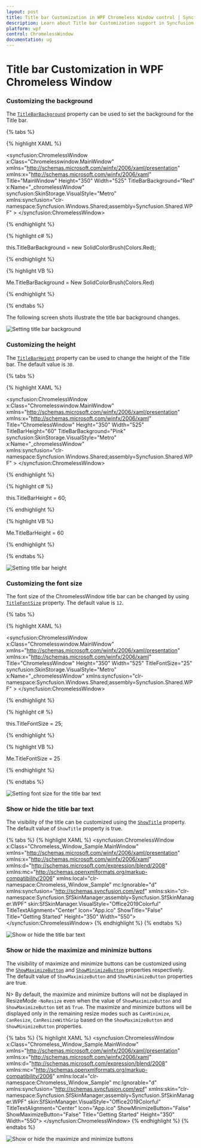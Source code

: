 ```yaml
---
layout: post
title: Title bar Customization in WPF Chromeless Window control | Syncfusion
description: Learn about Title bar Customization support in Syncfusion WPF Chromeless Window control, its elements and more details.
platform: wpf
control: ChromelessWindow
documentation: ug
---
```

# Title bar Customization in WPF Chromeless Window

 ### Customizing the background
 
 The [`TitleBarBackground`](https://help.syncfusion.com/cr/wpf/Syncfusion.Windows.Shared.ChromelessWindow.html#Syncfusion_Windows_Shared_ChromelessWindow_TitleBarBackground) property can be used to set the background for the Title bar.
 
 {% tabs %}
 
 {% highlight XAML %}
 
 <syncfusion:ChromelessWindow x:Class="Chromelesswindow.MainWindow"
  xmlns="http://schemas.microsoft.com/winfx/2006/xaml/presentation"
  xmlns:x="http://schemas.microsoft.com/winfx/2006/xaml"
  Title="MainWindow" Height="350" Width="525"  TitleBarBackground="Red"   x:Name="_chromelessWindow"  
  syncfusion:SkinStorage.VisualStyle="Metro"  
  xmlns:syncfusion="clr-namespace:Syncfusion.Windows.Shared;assembly=Syncfusion.Shared.WPF" >
  <Grid>
  </Grid>
 </syncfusion:ChromelessWindow>
 
 {% endhighlight %}
 
 {% highlight c# %}
 
 this.TitleBarBackground = new SolidColorBrush(Colors.Red);
 
 {% endhighlight %}
 
 {% highlight VB %}
 
 Me.TitleBarBackground = New SolidColorBrush(Colors.Red)
 
 {% endhighlight %}
 
 {% endtabs %}
 
 The following screen shots illustrate the title bar background changes.
 
 ![Setting title bar background](TitleBarBackground_images/TitleBarBackground_img1.jpeg)
 
 ### Customizing the height
 
 The [`TitleBarHeight`](https://help.syncfusion.com/cr/wpf/Syncfusion.Windows.Shared.ChromelessWindow.html#Syncfusion_Windows_Shared_ChromelessWindow_TitleBarHeight) property can be used to change the height of the Title bar. The default value is `30`. 
  
 {% tabs %}
 
 {% highlight XAML %}
 
 <syncfusion:ChromelessWindow x:Class="Chromelesswindow.MainWindow"
  xmlns="http://schemas.microsoft.com/winfx/2006/xaml/presentation"
  xmlns:x="http://schemas.microsoft.com/winfx/2006/xaml"
  Title="ChromelessWindow" Height="350" Width="525" TitleBarHeight="60" TitleBarBackground="Pink" 
  syncfusion:SkinStorage.VisualStyle="Metro"  x:Name="_chromelessWindow"  
  xmlns:syncfusion="clr-namespace:Syncfusion.Windows.Shared;assembly=Syncfusion.Shared.WPF" >
  <Grid>
  </Grid>
 </syncfusion:ChromelessWindow>
 
 {% endhighlight %}
 
 {% highlight c# %}
 
 this.TitleBarHeight = 60;
 
 {% endhighlight %}
 
 {% highlight VB %}
 
   Me.TitleBarHeight = 60
   
 {% endhighlight %}
 
 {% endtabs %}
 
 ![Setting title bar height](TitleBarHeight-Support_images/TitleBarHeight-Support_img1.jpeg)

 ### Customizing  the font size

 The font size of the ChromelessWindow title bar can be changed by using [`TitleFontSize`](https://help.syncfusion.com/cr/wpf/Syncfusion.Windows.Shared.ChromelessWindow.html#Syncfusion_Windows_Shared_ChromelessWindow_TitleFontSize) property. The default value is `12`.

 {% tabs %}

 {% highlight XAML %}

 <syncfusion:ChromelessWindow x:Class="Chromelesswindow.MainWindow"
  xmlns="http://schemas.microsoft.com/winfx/2006/xaml/presentation"
  xmlns:x="http://schemas.microsoft.com/winfx/2006/xaml"
  Title="ChromelessWindow" Height="350" Width="525" TitleFontSize="25" syncfusion:SkinStorage.VisualStyle="Metro"     
  x:Name="_chromelessWindow" xmlns:syncfusion="clr-namespace:Syncfusion.Windows.Shared;assembly=Syncfusion.Shared.WPF" >
  <Grid>
  </Grid>
 </syncfusion:ChromelessWindow>

 {% endhighlight %}
 
 {% highlight c# %}
 
 this.TitleFontSize = 25;
 
 {% endhighlight %}
 
 {% highlight VB %}
 
 Me.TitleFontSize = 25
 
 {% endhighlight %}
 
 {% endtabs %}
 
 ![Setting font size for the title bar text](ChromelessWindow-TitleFontSize-Support_images/ChromelessWindow-TitleFontSize-Support_img1.jpeg)

 ### Show or hide the title bar text

 The visibility of the title can be customized using the [`ShowTitle`](https://help.syncfusion.com/cr/wpf/Syncfusion.Windows.Shared.ChromelessWindow.html#Syncfusion_Windows_Shared_ChromelessWindow_ShowTitle) property. The default value of `ShowTitle` property is true.

 {% tabs %}
 {% highlight XAML %}
 <syncfusion:ChromelessWindow x:Class="Chromeless_Window_Sample.MainWindow"
        xmlns="http://schemas.microsoft.com/winfx/2006/xaml/presentation"
        xmlns:x="http://schemas.microsoft.com/winfx/2006/xaml"
        xmlns:d="http://schemas.microsoft.com/expression/blend/2008"
        xmlns:mc="http://schemas.openxmlformats.org/markup-compatibility/2006"
        xmlns:local="clr-namespace:Chromeless_Window_Sample"
        mc:Ignorable="d" xmlns:syncfusion="http://schemas.syncfusion.com/wpf"
        xmlns:skin="clr-namespace:Syncfusion.SfSkinManager;assembly=Syncfusion.SfSkinManager.WPF"
        skin:SfSkinManager.VisualStyle="Office2019Colorful"
        TitleTextAlignment="Center"
        Icon="App.ico"
        ShowTitle="False" 
        Title="Getting Started"
        Height="350" Width="550">
    <Grid>
    </Grid>
 </syncfusion:ChromelessWindow>
 {% endhighlight %}
 {% endtabs %}

 ![Show or hide the title bar text](Getting-Started_images/ShowTitle.PNG)

 ### Show or hide the maximize and minimize buttons

 The visibility of maximize and minimize buttons can be customized using the [`ShowMaximizeButton`](https://help.syncfusion.com/cr/wpf/Syncfusion.Windows.Shared.ChromelessWindow.html#Syncfusion_Windows_Shared_ChromelessWindow_ShowMaximizeButton) and [`ShowMinimizeButton`](https://help.syncfusion.com/cr/wpf/Syncfusion.Windows.Shared.ChromelessWindow.html#Syncfusion_Windows_Shared_ChromelessWindow_ShowMinimizeButton) properties respectively. The default value of `ShowMaximizeButton` and `ShowMinimizeButton` properties are true. 

 N> By default, the maximize and minimize buttons will not be displayed in ResizeMode -`NoResize` even when the value of `ShowMaximizeButton` and `ShowMaximizeButton` set as `True`. The maximize and minimize buttons will be displayed only in the remaining resize modes such as `CanMinimize`, `CanResize`, `CanResizeWithGrip` based on the `ShowMaximizeButton` and `ShowMinimizeButton` properties.

 {% tabs %}
{% highlight XAML %}
<syncfusion:ChromelessWindow x:Class="Chromeless_Window_Sample.MainWindow"
        xmlns="http://schemas.microsoft.com/winfx/2006/xaml/presentation"
        xmlns:x="http://schemas.microsoft.com/winfx/2006/xaml"
        xmlns:d="http://schemas.microsoft.com/expression/blend/2008"
        xmlns:mc="http://schemas.openxmlformats.org/markup-compatibility/2006"
        xmlns:local="clr-namespace:Chromeless_Window_Sample"
        mc:Ignorable="d" xmlns:syncfusion="http://schemas.syncfusion.com/wpf"
        xmlns:skin="clr-namespace:Syncfusion.SfSkinManager;assembly=Syncfusion.SfSkinManager.WPF"
        skin:SfSkinManager.VisualStyle="Office2019Colorful"
        TitleTextAlignment="Center"
        Icon="App.ico"
        ShowMinimizeButton="False"
        ShowMaximizeButton="False" 
        Title="Getting Started"
        Height="350" Width="550">
    <Grid>
    </Grid>
</syncfusion:ChromelessWindow>
{% endhighlight %}
{% endtabs %}

![Show or hide the maximize and minimize buttons](Getting-Started_images/MaximizeMinimizeButton.PNG)
